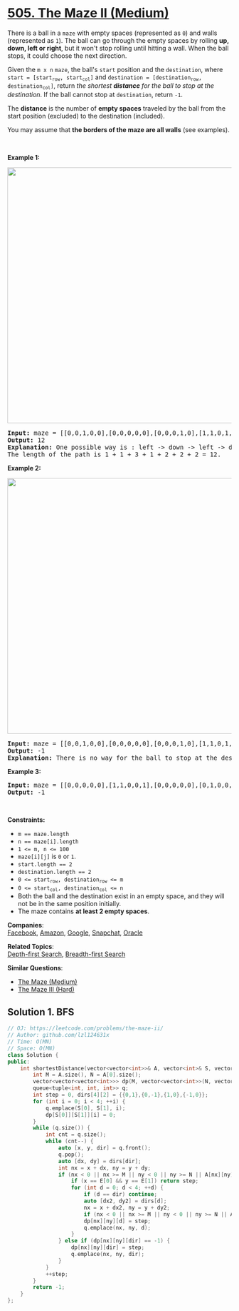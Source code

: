 # [505. The Maze II (Medium)](https://leetcode.com/problems/the-maze-ii/)

<p>There is a ball in a <code>maze</code> with empty spaces (represented as <code>0</code>) and walls (represented as <code>1</code>). The ball can go through the empty spaces by rolling <strong>up, down, left or right</strong>, but it won't stop rolling until hitting a wall. When the ball stops, it could choose the next direction.</p>

<p>Given the <code>m x n</code> <code>maze</code>, the ball's <code>start</code> position and the <code>destination</code>, where <code>start = [start<sub>row</sub>, start<sub>col</sub>]</code> and <code>destination = [destination<sub>row</sub>, destination<sub>col</sub>]</code>, return <em>the shortest <strong>distance</strong> for the ball to stop at the destination</em>. If the ball cannot stop at <code>destination</code>, return <code>-1</code>.</p>

<p>The <strong>distance</strong> is the number of <strong>empty spaces</strong> traveled by the ball from the start position (excluded) to the destination (included).</p>

<p>You may assume that <strong>the borders of the maze are all walls</strong> (see examples).</p>

<p>&nbsp;</p>
<p><strong>Example 1:</strong></p>
<img alt="" src="https://assets.leetcode.com/uploads/2021/03/31/maze1-1-grid.jpg" style="width: 573px; height: 573px;">
<pre><strong>Input:</strong> maze = [[0,0,1,0,0],[0,0,0,0,0],[0,0,0,1,0],[1,1,0,1,1],[0,0,0,0,0]], start = [0,4], destination = [4,4]
<strong>Output:</strong> 12
<strong>Explanation:</strong> One possible way is : left -&gt; down -&gt; left -&gt; down -&gt; right -&gt; down -&gt; right.
The length of the path is 1 + 1 + 3 + 1 + 2 + 2 + 2 = 12.
</pre>

<p><strong>Example 2:</strong></p>
<img alt="" src="https://assets.leetcode.com/uploads/2021/03/31/maze1-2-grid.jpg" style="width: 573px; height: 573px;">
<pre><strong>Input:</strong> maze = [[0,0,1,0,0],[0,0,0,0,0],[0,0,0,1,0],[1,1,0,1,1],[0,0,0,0,0]], start = [0,4], destination = [3,2]
<strong>Output:</strong> -1
<strong>Explanation:</strong> There is no way for the ball to stop at the destination. Notice that you can pass through the destination but you cannot stop there.
</pre>

<p><strong>Example 3:</strong></p>

<pre><strong>Input:</strong> maze = [[0,0,0,0,0],[1,1,0,0,1],[0,0,0,0,0],[0,1,0,0,1],[0,1,0,0,0]], start = [4,3], destination = [0,1]
<strong>Output:</strong> -1
</pre>

<p>&nbsp;</p>
<p><strong>Constraints:</strong></p>

<ul>
	<li><code>m == maze.length</code></li>
	<li><code>n == maze[i].length</code></li>
	<li><code>1 &lt;= m, n &lt;= 100</code></li>
	<li><code>maze[i][j]</code> is <code>0</code> or <code>1</code>.</li>
	<li><code>start.length == 2</code></li>
	<li><code>destination.length == 2</code></li>
	<li><code>0 &lt;= start<sub>row</sub>, destination<sub>row</sub> &lt;= m</code></li>
	<li><code>0 &lt;= start<sub>col</sub>, destination<sub>col</sub> &lt;= n</code></li>
	<li>Both the ball and the destination exist in an empty space, and they will not be in the same position initially.</li>
	<li>The maze contains <strong>at least 2 empty spaces</strong>.</li>
</ul>


**Companies**:  
[Facebook](https://leetcode.com/company/facebook), [Amazon](https://leetcode.com/company/amazon), [Google](https://leetcode.com/company/google), [Snapchat](https://leetcode.com/company/snapchat), [Oracle](https://leetcode.com/company/oracle)

**Related Topics**:  
[Depth-first Search](https://leetcode.com/tag/depth-first-search/), [Breadth-first Search](https://leetcode.com/tag/breadth-first-search/)

**Similar Questions**:
* [The Maze (Medium)](https://leetcode.com/problems/the-maze/)
* [The Maze III (Hard)](https://leetcode.com/problems/the-maze-iii/)

## Solution 1. BFS

```cpp
// OJ: https://leetcode.com/problems/the-maze-ii/
// Author: github.com/lzl124631x
// Time: O(MN)
// Space: O(MN)
class Solution {
public:
    int shortestDistance(vector<vector<int>>& A, vector<int>& S, vector<int>& E) {
        int M = A.size(), N = A[0].size();
        vector<vector<vector<int>>> dp(M, vector<vector<int>>(N, vector<int>(4, -1)));
        queue<tuple<int, int, int>> q;
        int step = 0, dirs[4][2] = {{0,1},{0,-1},{1,0},{-1,0}};
        for (int i = 0; i < 4; ++i) {
            q.emplace(S[0], S[1], i);
            dp[S[0]][S[1]][i] = 0;
        }
        while (q.size()) {
            int cnt = q.size();
            while (cnt--) {
                auto [x, y, dir] = q.front();
                q.pop();
                auto [dx, dy] = dirs[dir];
                int nx = x + dx, ny = y + dy;
                if (nx < 0 || nx >= M || ny < 0 || ny >= N || A[nx][ny] == 1) {
                    if (x == E[0] && y == E[1]) return step;
                    for (int d = 0; d < 4; ++d) {
                        if (d == dir) continue;
                        auto [dx2, dy2] = dirs[d];
                        nx = x + dx2, ny = y + dy2;
                        if (nx < 0 || nx >= M || ny < 0 || ny >= N || A[nx][ny] == 1 || dp[nx][ny][d] != -1) continue;
                        dp[nx][ny][d] = step;
                        q.emplace(nx, ny, d);
                    }
                } else if (dp[nx][ny][dir] == -1) {
                    dp[nx][ny][dir] = step;
                    q.emplace(nx, ny, dir);
                }
            }
            ++step;
        }
        return -1;
    }
};
```